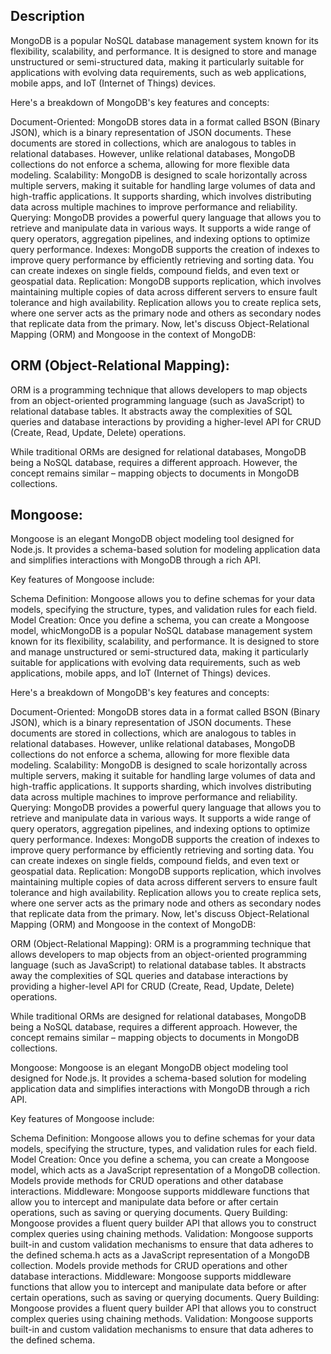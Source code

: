 ## Description

MongoDB is a popular NoSQL database management system known for its flexibility, scalability, and performance. It is designed to store and manage unstructured or semi-structured data, making it particularly suitable for applications with evolving data requirements, such as web applications, mobile apps, and IoT (Internet of Things) devices.

Here's a breakdown of MongoDB's key features and concepts:

Document-Oriented: MongoDB stores data in a format called BSON (Binary JSON), which is a binary representation of JSON documents. These documents are stored in collections, which are analogous to tables in relational databases. However, unlike relational databases, MongoDB collections do not enforce a schema, allowing for more flexible data modeling.
Scalability: MongoDB is designed to scale horizontally across multiple servers, making it suitable for handling large volumes of data and high-traffic applications. It supports sharding, which involves distributing data across multiple machines to improve performance and reliability.
Querying: MongoDB provides a powerful query language that allows you to retrieve and manipulate data in various ways. It supports a wide range of query operators, aggregation pipelines, and indexing options to optimize query performance.
Indexes: MongoDB supports the creation of indexes to improve query performance by efficiently retrieving and sorting data. You can create indexes on single fields, compound fields, and even text or geospatial data.
Replication: MongoDB supports replication, which involves maintaining multiple copies of data across different servers to ensure fault tolerance and high availability. Replication allows you to create replica sets, where one server acts as the primary node and others as secondary nodes that replicate data from the primary.
Now, let's discuss Object-Relational Mapping (ORM) and Mongoose in the context of MongoDB:

## ORM (Object-Relational Mapping):

ORM is a programming technique that allows developers to map objects from an object-oriented programming language (such as JavaScript) to relational database tables. It abstracts away the complexities of SQL queries and database interactions by providing a higher-level API for CRUD (Create, Read, Update, Delete) operations.

While traditional ORMs are designed for relational databases, MongoDB being a NoSQL database, requires a different approach. However, the concept remains similar – mapping objects to documents in MongoDB collections.

## Mongoose:

Mongoose is an elegant MongoDB object modeling tool designed for Node.js. It provides a schema-based solution for modeling application data and simplifies interactions with MongoDB through a rich API.

Key features of Mongoose include:

Schema Definition: Mongoose allows you to define schemas for your data models, specifying the structure, types, and validation rules for each field.
Model Creation: Once you define a schema, you can create a Mongoose model, whicMongoDB is a popular NoSQL database management system known for its flexibility, scalability, and performance. It is designed to store and manage unstructured or semi-structured data, making it particularly suitable for applications with evolving data requirements, such as web applications, mobile apps, and IoT (Internet of Things) devices.

Here's a breakdown of MongoDB's key features and concepts:

Document-Oriented: MongoDB stores data in a format called BSON (Binary JSON), which is a binary representation of JSON documents. These documents are stored in collections, which are analogous to tables in relational databases. However, unlike relational databases, MongoDB collections do not enforce a schema, allowing for more flexible data modeling.
Scalability: MongoDB is designed to scale horizontally across multiple servers, making it suitable for handling large volumes of data and high-traffic applications. It supports sharding, which involves distributing data across multiple machines to improve performance and reliability.
Querying: MongoDB provides a powerful query language that allows you to retrieve and manipulate data in various ways. It supports a wide range of query operators, aggregation pipelines, and indexing options to optimize query performance.
Indexes: MongoDB supports the creation of indexes to improve query performance by efficiently retrieving and sorting data. You can create indexes on single fields, compound fields, and even text or geospatial data.
Replication: MongoDB supports replication, which involves maintaining multiple copies of data across different servers to ensure fault tolerance and high availability. Replication allows you to create replica sets, where one server acts as the primary node and others as secondary nodes that replicate data from the primary.
Now, let's discuss Object-Relational Mapping (ORM) and Mongoose in the context of MongoDB:

ORM (Object-Relational Mapping):
ORM is a programming technique that allows developers to map objects from an object-oriented programming language (such as JavaScript) to relational database tables. It abstracts away the complexities of SQL queries and database interactions by providing a higher-level API for CRUD (Create, Read, Update, Delete) operations.

While traditional ORMs are designed for relational databases, MongoDB being a NoSQL database, requires a different approach. However, the concept remains similar – mapping objects to documents in MongoDB collections.

Mongoose:
Mongoose is an elegant MongoDB object modeling tool designed for Node.js. It provides a schema-based solution for modeling application data and simplifies interactions with MongoDB through a rich API.

Key features of Mongoose include:

Schema Definition: Mongoose allows you to define schemas for your data models, specifying the structure, types, and validation rules for each field.
Model Creation: Once you define a schema, you can create a Mongoose model, which acts as a JavaScript representation of a MongoDB collection. Models provide methods for CRUD operations and other database interactions.
Middleware: Mongoose supports middleware functions that allow you to intercept and manipulate data before or after certain operations, such as saving or querying documents.
Query Building: Mongoose provides a fluent query builder API that allows you to construct complex queries using chaining methods.
Validation: Mongoose supports built-in and custom validation mechanisms to ensure that data adheres to the defined schema.h acts as a JavaScript representation of a MongoDB collection. Models provide methods for CRUD operations and other database interactions.
Middleware: Mongoose supports middleware functions that allow you to intercept and manipulate data before or after certain operations, such as saving or querying documents.
Query Building: Mongoose provides a fluent query builder API that allows you to construct complex queries using chaining methods.
Validation: Mongoose supports built-in and custom validation mechanisms to ensure that data adheres to the defined schema.
